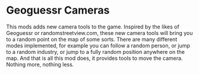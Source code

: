 # Geoguessr Cameras
This mods adds new camera tools to the game. Inspired by the likes of Geoguessr or randomstreetview.com, these new camera tools will bring you to a random point on the map of some sorts. There are many different modes implemented, for example you can follow a random person, or jump to a random industry, or jump to a fully random position anywhere on the map. And that is all this mod does, it provides tools to move the camera. Nothing more, nothing less.